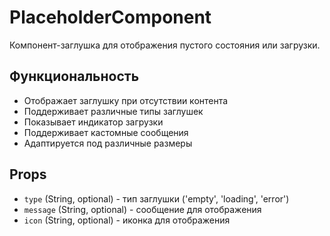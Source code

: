 # PlaceholderComponent

Компонент-заглушка для отображения пустого состояния или загрузки.

## Функциональность

- Отображает заглушку при отсутствии контента
- Поддерживает различные типы заглушек
- Показывает индикатор загрузки
- Поддерживает кастомные сообщения
- Адаптируется под различные размеры

## Props

- `type` (String, optional) - тип заглушки ('empty', 'loading', 'error')
- `message` (String, optional) - сообщение для отображения
- `icon` (String, optional) - иконка для отображения
